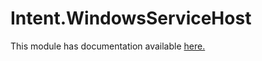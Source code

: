 ﻿# Intent.WindowsServiceHost

This module has documentation available [here.](https://docs.intentarchitect.com/articles/modules-dotnet/intent-windowsservicehost/intent-windowsservicehost.html)
 


